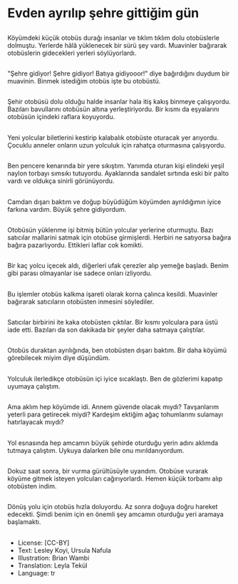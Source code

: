 # Evden ayrılıp şehre gittiğim gün

##
Köyümdeki küçük otobüs durağı insanlar ve tıklım tıklım dolu otobüslerle dolmuştu. Yerlerde hâlâ yüklenecek bir sürü şey vardı. Muavinler bağırarak otobüslerin gidecekleri yerleri söylüyorlardı.

##
"Şehre gidiyor! Şehre gidiyor! Batıya gidiyooor!" diye bağırdığını duydum bir muavinin. Binmek istediğim otobüs işte bu otobüstü.

##
Şehir otobüsü dolu olduğu halde insanlar hala itiş kakış binmeye çalışıyordu. Bazıları bavullarını otobüsün altına yerleştiriyordu. Bir kısmı da eşyalarını otobüsün içindeki raflara koyuyordu.

##
Yeni yolcular biletlerini kestirip kalabalık otobüste oturacak yer arıyordu. Çocuklu anneler onların uzun yolculuk için rahatça oturmasına çalışıyordu.

##
Ben pencere kenarında bir yere sıkıştım. Yanımda oturan kişi elindeki yeşil naylon torbayı sımsıkı tutuyordu. Ayaklarında sandalet sırtında eski bir palto vardı ve oldukça sinirli görünüyordu.

##
Camdan dışarı baktım ve doğup büyüdüğüm köyümden ayrıldığımın iyice farkına vardım. Büyük şehre gidiyordum.

##
Otobüsün yüklenme işi bitmiş bütün yolcular yerlerine oturmuştu. Bazı satıcılar mallarini satmak için otobüse girmişlerdi. Herbiri ne satıyorsa bağıra bağıra pazarlıyordu. Ettikleri laflar cok komikti.

##
Bir kaç yolcu içecek aldı, diğerleri ufak çerezler alıp yemeğe başladı. Benim gibi parası olmayanlar ise sadece onları izliyordu.

##
Bu işlemler otobüs kalkma işareti olarak korna çalınca kesildi. Muavinler bağırarak satıcıların otobüsten inmesini söylediler.

##
Satıcılar birbirini ite kaka otobüsten çıktılar. Bir kısmı yolculara para üstü iade etti. Bazıları da son dakikada bir şeyler daha satmaya çalıştılar.

##
Otobüs duraktan ayrılığında, ben otobüsten dışarı baktım. Bir daha köyümü görebilecek miyim diye düşündüm.

##
Yolculuk ilerledikçe otobüsün içi iyice sıcaklaştı. Ben de gözlerimi kapatıp uyumaya çalıştım.

##
Ama aklım hep köyümde idi. Annem güvende olacak mıydı? Tavşanlarım yeterli para getirecek miydi? Kardeşim ektiğim ağaç tohumlarımı sulamayı hatırlayacak mıydı?

##
Yol esnasında hep amcamın büyük şehirde oturduğu yerin adını aklımda tutmaya çalıştım. Uykuya dalarken bile onu mırıldanıyordum.

##
Dokuz saat sonra, bir vurma gürültüsüyle uyandım. Otobüse vurarak köyüme gitmek isteyen yolcuları cağırıyorlardı. Hemen küçük torbamı alıp otobüsten indim.

##
Dönüş yolu için otobüs hızla doluyordu. Az sonra doğuya doğru hareket edecekti. Şimdi benim için en önemli şey amcamın oturduğu yeri aramaya başlamaktı.

##
* License: [CC-BY]
* Text: Lesley Koyi, Ursula Nafula
* Illustration: Brian Wambi
* Translation: Leyla Tekül
* Language: tr
